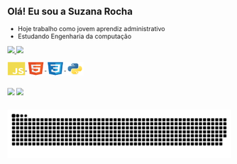 ## Olá! Eu sou a Suzana Rocha
-  Hoje trabalho como jovem aprendiz administrativo
-  Estudando Engenharia da computação

<div>
  <a href= "https:github.com/suzanarocha">
  <img height= "140em" src= "https://github-readme-stats.vercel.app/api?username=suzanarocha&show_icons=true&theme=dark&include_all_comnits=true&count_private=true"/>
  <img height= "140em" src="https://github-readme-stats.vercel.app/api/top-langs/?username=suzanarocha&layout=compact&langs_count=16&theme=dark"/>
</div>
    
<div style="display: inline_block"><br>
  <img align="center" alt="Su-Js" height="30" width="40" src="https://raw.githubusercontent.com/devicons/devicon/master/icons/javascript/javascript-plain.svg">
  <img align="center" alt="Su-HTML" height="30" width="40" src="https://raw.githubusercontent.com/devicons/devicon/master/icons/html5/html5-original.svg">
  <img align="center" alt="Su-CSS" height="30" width="40" src="https://raw.githubusercontent.com/devicons/devicon/master/icons/css3/css3-original.svg">
  <img align="center" alt="Su-Python" height="30" width="40" src="https://raw.githubusercontent.com/devicons/devicon/master/icons/python/python-original.svg">
</div>

##

<div> 
  <a href="https://instagram.com/mixx_suuh" target="_blank"><img src="https://img.shields.io/badge/-Instagram-%23E4405F?style=for-the-badge&logo=instagram&logoColor=white" target="_blank"></a>
  <a href="https://www.linkedin.com/in/suzana-rocha-costa-de-souza-378395301" target="_blank"><img src="https://img.shields.io/badge/-LinkedIn-%230077B5?style=for-the-badge&logo=linkedin&logoColor=white" target="_blank"></a> 
</div>

##

<picture align="center">
  <source media="(prefers-color-scheme: gray)" srcset="https://raw.githubusercontent.com/suzanarocha/suzanarocha/output/github-contribution-grid-snake-dark.svg">
  <source media="(prefers-color-scheme: light)" srcset="https://raw.githubusercontent.com/suzanarocha/suzanarocha/output/github-contribution-grid-snake-dark.svg">
  <img align="center" alt="github contribution grid snake animation" src="https://raw.githubusercontent.com/suzanarocha/suzanarocha/output/github-contribution-grid-snake.svg">
</picture>
